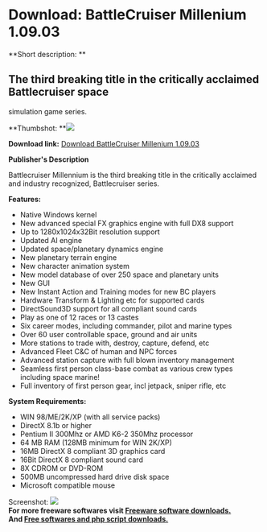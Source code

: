 # Download: BattleCruiser Millenium 1.09.03

**Short description: **

## The third breaking title in the critically acclaimed Battlecruiser space
simulation game series.

  
**Thumbshot: **![](http://www.freewarefiles.com/screenshot/btlecrsrmlm_md.jpg)   
  
**Download link:** [Download BattleCruiser Millenium 1.09.03](http://freesoftwares.boysofts.com/BattleCruiser-Millenium_program_44751.html)  
  

**Publisher's Description**  
  

Battlecruiser Millennium is the third breaking title in the critically
acclaimed and industry recognized, Battlecruiser series.

**Features:**

  * Native Windows kernel 
  * New advanced special FX graphics engine with full DX8 support 
  * Up to 1280x1024x32Bit resolution support 
  * Updated AI engine 
  * Updated space/planetary dynamics engine 
  * New planetary terrain engine 
  * New character animation system 
  * New model database of over 250 space and planetary units 
  * New GUI 
  * New Instant Action and Training modes for new BC players 
  * Hardware Transform & Lighting etc for supported cards 
  * DirectSound3D support for all compliant sound cards 
  * Play as one of 12 races or 13 castes 
  * Six career modes, including commander, pilot and marine types 
  * Over 60 user controllable space, ground and air units 
  * More stations to trade with, destroy, capture, defend, etc 
  * Advanced Fleet C&C of human and NPC forces 
  * Advanced station capture with full blown inventory management 
  * Seamless first person class-base combat as various crew types including space marine! 
  * Full inventory of first person gear, incl jetpack, sniper rifle, etc 

**System Requirements:**

  * WIN 98/ME/2K/XP (with all service packs) 
  * DirectX 8.1b or higher 
  * Pentium II 300Mhz or AMD K6-2 350Mhz processor 
  * 64 MB RAM (128MB minimum for WIN 2K/XP) 
  * 16MB DirectX 8 compliant 3D graphics card 
  * 16Bit DirectX 8 compliant sound card 
  * 8X CDROM or DVD-ROM 
  * 500MB uncompressed hard drive disk space 
  * Microsoft compatible mouse 

  
  
Screenshot: ![](http://www.freewarefiles.com/screenshot/btlecrsrmlm.jpg)  
**For more freeware softwares visit [Freeware software downloads.](http://freesoftwares.boysofts.com/)**   
**And [Free softwares and php script downloads.](http://www.boysofts.com/)**

